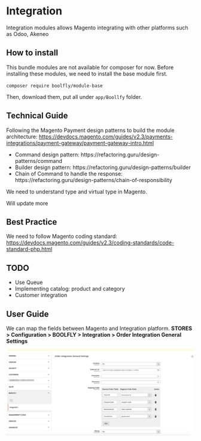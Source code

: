 # Integration
Integration modules allows Magento integrating with other platforms such as Odoo, Akeneo

## How to install
This bundle modules are not available for composer for now. Before installing these modules, we need to install the base module first.

`composer require boolfly/module-base`

Then, download them, put all under `app/Boollfy` folder.


## Technical Guide
  Following the Magento Payment design patterns to build the module architecture: https://devdocs.magento.com/guides/v2.3/payments-integrations/payment-gateway/payment-gateway-intro.html
<ul>
  <li>Command design pattern: https://refactoring.guru/design-patterns/command</li>
  <li>Builder design pattern: https://refactoring.guru/design-patterns/builder</li>
  <li>Chain of Command to handle the response: https://refactoring.guru/design-patterns/chain-of-responsibility</li>
</ul>

We need to understand type and virtual type in Magento.

Will update more

## Best Practice
We need to follow Magento coding standard: https://devdocs.magento.com/guides/v2.3/coding-standards/code-standard-php.html


## TODO
<ul>
  <li>Use Queue</li>
  <li>Implementing catalog: product and category </li>
  <li>Customer integration</li>
</ul>

## User Guide

We can map the fields between Magento and Integration platform. **STORES > Configuration > BOOLFLY > Integration > Order Integration General Settings**

![Boolfly Integration Sales mapping fields](https://github.com/boolfly/wiki/blob/master/magento/magento2/images/integration/integration-sales-01.png)


